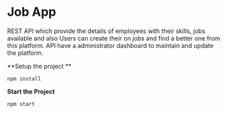 # Job App

REST API  which provide the details of employees with their skills, jobs available and also Users can create their on jobs and find a better one from this platform. API have a administrator dashboard to maintain and update the platform.

**Setup the project **

`npm install`

**Start the Project**

`npm start`